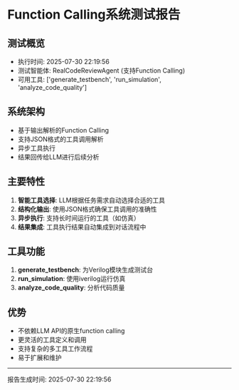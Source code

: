 # Function Calling系统测试报告

## 测试概览
- 执行时间: 2025-07-30 22:19:56
- 测试智能体: RealCodeReviewAgent (支持Function Calling)
- 可用工具: ['generate_testbench', 'run_simulation', 'analyze_code_quality']

## 系统架构
- 基于输出解析的Function Calling
- 支持JSON格式的工具调用解析
- 异步工具执行
- 结果回传给LLM进行后续分析

## 主要特性
1. **智能工具选择**: LLM根据任务需求自动选择合适的工具
2. **结构化输出**: 使用JSON格式确保工具调用的准确性
3. **异步执行**: 支持长时间运行的工具（如仿真）
4. **结果集成**: 工具执行结果自动集成到对话流程中

## 工具功能
1. **generate_testbench**: 为Verilog模块生成测试台
2. **run_simulation**: 使用iverilog运行仿真
3. **analyze_code_quality**: 分析代码质量

## 优势
- 不依赖LLM API的原生function calling
- 更灵活的工具定义和调用
- 支持复杂的多工具工作流程
- 易于扩展和维护

---
报告生成时间: 2025-07-30 22:19:56
